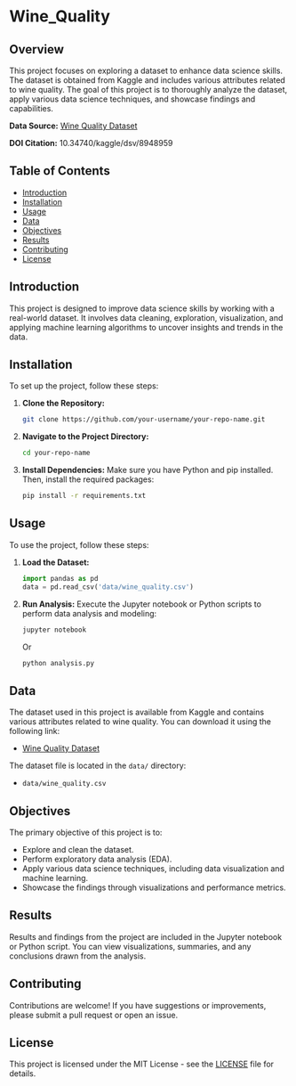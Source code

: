 # Wine_Quality

## Overview

This project focuses on exploring a dataset to enhance data science skills. The dataset is obtained from Kaggle and includes various attributes related to wine quality. The goal of this project is to thoroughly analyze the dataset, apply various data science techniques, and showcase findings and capabilities.

**Data Source:** [Wine Quality Dataset](https://www.kaggle.com/datasets/abdelazizsami/wine-quality)

**DOI Citation:** 10.34740/kaggle/dsv/8948959

## Table of Contents

- [Introduction](#introduction)
- [Installation](#installation)
- [Usage](#usage)
- [Data](#data)
- [Objectives](#objectives)
- [Results](#results)
- [Contributing](#contributing)
- [License](#license)

## Introduction

This project is designed to improve data science skills by working with a real-world dataset. It involves data cleaning, exploration, visualization, and applying machine learning algorithms to uncover insights and trends in the data.

## Installation

To set up the project, follow these steps:

1. **Clone the Repository:**
    ```bash
    git clone https://github.com/your-username/your-repo-name.git
    ```

2. **Navigate to the Project Directory:**
    ```bash
    cd your-repo-name
    ```

3. **Install Dependencies:**
    Make sure you have Python and pip installed. Then, install the required packages:
    ```bash
    pip install -r requirements.txt
    ```

## Usage

To use the project, follow these steps:

1. **Load the Dataset:**
    ```python
    import pandas as pd
    data = pd.read_csv('data/wine_quality.csv')
    ```

2. **Run Analysis:**
    Execute the Jupyter notebook or Python scripts to perform data analysis and modeling:
    ```bash
    jupyter notebook
    ```
    Or
    ```bash
    python analysis.py
    ```

## Data

The dataset used in this project is available from Kaggle and contains various attributes related to wine quality. You can download it using the following link:

- [Wine Quality Dataset](https://www.kaggle.com/datasets/abdelazizsami/wine-quality)

The dataset file is located in the `data/` directory:
- `data/wine_quality.csv`

## Objectives

The primary objective of this project is to:

- Explore and clean the dataset.
- Perform exploratory data analysis (EDA).
- Apply various data science techniques, including data visualization and machine learning.
- Showcase the findings through visualizations and performance metrics.

## Results

Results and findings from the project are included in the Jupyter notebook or Python script. You can view visualizations, summaries, and any conclusions drawn from the analysis.

## Contributing

Contributions are welcome! If you have suggestions or improvements, please submit a pull request or open an issue.

## License

This project is licensed under the MIT License - see the [LICENSE](LICENSE) file for details.


